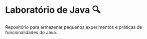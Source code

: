 # Laboratório de Java 🔍

Repositório para armazenar pequenos experimentos e práticas de funcionalidades do Java. 
